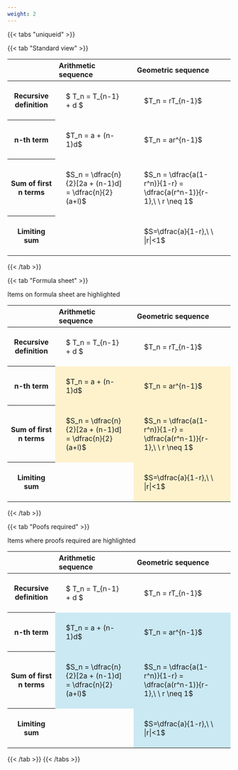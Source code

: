 ```yaml
---
weight: 2
---
```


{{< tabs "uniqueid" >}}

{{< tab "Standard view" >}}

<style type="text/css">
#T_000b2 th.col_heading {
  text-align: left;
  font-size: 1em;
}
#T_000b2 td {
  text-align: left;
  font-size: 1em;
  padding: 1.5em;
}
</style>
<table id="T_000b2">
  <thead>
    <tr>
      <th class="blank level0" >&nbsp;</th>
      <th id="T_000b2_level0_col0" class="col_heading level0 col0" >Arithmetic sequence</th>
      <th id="T_000b2_level0_col1" class="col_heading level0 col1" >Geometric sequence</th>
    </tr>
  </thead>
  <tbody>
    <tr>
      <th id="T_000b2_level0_row0" class="row_heading level0 row0" >Recursive definition</th>
      <td id="T_000b2_row0_col0" class="data row0 col0" >$ T_n = T_{n-1} + d $</td>
      <td id="T_000b2_row0_col1" class="data row0 col1" >$T_n = rT_{n-1}$</td>
    </tr>
    <tr>
      <th id="T_000b2_level0_row1" class="row_heading level0 row1" >n-th term</th>
      <td id="T_000b2_row1_col0" class="data row1 col0" >$T_n = a + (n-1)d$</td>
      <td id="T_000b2_row1_col1" class="data row1 col1" >$T_n = ar^{n-1}$</td>
    </tr>
    <tr>
      <th id="T_000b2_level0_row2" class="row_heading level0 row2" >Sum of first n terms</th>
      <td id="T_000b2_row2_col0" class="data row2 col0" >$S_n = \dfrac{n}{2}[2a + (n-1)d] = \dfrac{n}{2}(a+l)$</td>
      <td id="T_000b2_row2_col1" class="data row2 col1" >$S_n = \dfrac{a(1-r^n)}{1-r} = \dfrac{a(r^n-1)}{r-1},\ \  r \neq 1$</td>
    </tr>
    <tr>
      <th id="T_000b2_level0_row3" class="row_heading level0 row3" >Limiting sum</th>
      <td id="T_000b2_row3_col0" class="data row3 col0" ></td>
      <td id="T_000b2_row3_col1" class="data row3 col1" >$S=\dfrac{a}{1-r},\ \ |r|<1$</td>
    </tr>
  </tbody>
</table>
{{< /tab >}}

{{< tab "Formula sheet" >}}

Items on formula sheet are highlighted 
<br>
<style type="text/css">
#T_bb9dd th.col_heading {
  text-align: left;
  font-size: 1em;
}
#T_bb9dd td {
  text-align: left;
  font-size: 1em;
  padding: 1.5em;
}
#T_bb9dd_row1_col0, #T_bb9dd_row1_col1, #T_bb9dd_row2_col0, #T_bb9dd_row2_col1, #T_bb9dd_row3_col1 {
  background-color: rgba(255,194,10, 0.2);
}
</style>
<table id="T_bb9dd">
  <thead>
    <tr>
      <th class="blank level0" >&nbsp;</th>
      <th id="T_bb9dd_level0_col0" class="col_heading level0 col0" >Arithmetic sequence</th>
      <th id="T_bb9dd_level0_col1" class="col_heading level0 col1" >Geometric sequence</th>
    </tr>
  </thead>
  <tbody>
    <tr>
      <th id="T_bb9dd_level0_row0" class="row_heading level0 row0" >Recursive definition</th>
      <td id="T_bb9dd_row0_col0" class="data row0 col0" >$ T_n = T_{n-1} + d $</td>
      <td id="T_bb9dd_row0_col1" class="data row0 col1" >$T_n = rT_{n-1}$</td>
    </tr>
    <tr>
      <th id="T_bb9dd_level0_row1" class="row_heading level0 row1" >n-th term</th>
      <td id="T_bb9dd_row1_col0" class="data row1 col0" >$T_n = a + (n-1)d$</td>
      <td id="T_bb9dd_row1_col1" class="data row1 col1" >$T_n = ar^{n-1}$</td>
    </tr>
    <tr>
      <th id="T_bb9dd_level0_row2" class="row_heading level0 row2" >Sum of first n terms</th>
      <td id="T_bb9dd_row2_col0" class="data row2 col0" >$S_n = \dfrac{n}{2}[2a + (n-1)d] = \dfrac{n}{2}(a+l)$</td>
      <td id="T_bb9dd_row2_col1" class="data row2 col1" >$S_n = \dfrac{a(1-r^n)}{1-r} = \dfrac{a(r^n-1)}{r-1},\ \  r \neq 1$</td>
    </tr>
    <tr>
      <th id="T_bb9dd_level0_row3" class="row_heading level0 row3" >Limiting sum</th>
      <td id="T_bb9dd_row3_col0" class="data row3 col0" ></td>
      <td id="T_bb9dd_row3_col1" class="data row3 col1" >$S=\dfrac{a}{1-r},\ \ |r|<1$</td>
    </tr>
  </tbody>
</table>
{{< /tab >}}

{{< tab "Poofs required" >}}

Items where proofs required are highlighted 
<br>
<style type="text/css">
#T_533ea th.col_heading {
  text-align: left;
  font-size: 1em;
}
#T_533ea td {
  text-align: left;
  font-size: 1em;
  padding: 1.5em;
}
#T_533ea_row1_col0, #T_533ea_row1_col1, #T_533ea_row2_col0, #T_533ea_row2_col1, #T_533ea_row3_col1 {
  background-color: rgba(0,150,200, 0.2);
}
</style>
<table id="T_533ea">
  <thead>
    <tr>
      <th class="blank level0" >&nbsp;</th>
      <th id="T_533ea_level0_col0" class="col_heading level0 col0" >Arithmetic sequence</th>
      <th id="T_533ea_level0_col1" class="col_heading level0 col1" >Geometric sequence</th>
    </tr>
  </thead>
  <tbody>
    <tr>
      <th id="T_533ea_level0_row0" class="row_heading level0 row0" >Recursive definition</th>
      <td id="T_533ea_row0_col0" class="data row0 col0" >$ T_n = T_{n-1} + d $</td>
      <td id="T_533ea_row0_col1" class="data row0 col1" >$T_n = rT_{n-1}$</td>
    </tr>
    <tr>
      <th id="T_533ea_level0_row1" class="row_heading level0 row1" >n-th term</th>
      <td id="T_533ea_row1_col0" class="data row1 col0" >$T_n = a + (n-1)d$</td>
      <td id="T_533ea_row1_col1" class="data row1 col1" >$T_n = ar^{n-1}$</td>
    </tr>
    <tr>
      <th id="T_533ea_level0_row2" class="row_heading level0 row2" >Sum of first n terms</th>
      <td id="T_533ea_row2_col0" class="data row2 col0" >$S_n = \dfrac{n}{2}[2a + (n-1)d] = \dfrac{n}{2}(a+l)$</td>
      <td id="T_533ea_row2_col1" class="data row2 col1" >$S_n = \dfrac{a(1-r^n)}{1-r} = \dfrac{a(r^n-1)}{r-1},\ \  r \neq 1$</td>
    </tr>
    <tr>
      <th id="T_533ea_level0_row3" class="row_heading level0 row3" >Limiting sum</th>
      <td id="T_533ea_row3_col0" class="data row3 col0" ></td>
      <td id="T_533ea_row3_col1" class="data row3 col1" >$S=\dfrac{a}{1-r},\ \ |r|<1$</td>
    </tr>
  </tbody>
</table>
{{< /tab >}}
{{< /tabs >}}